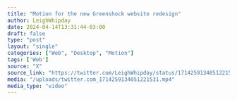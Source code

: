 ```yaml
---
title: "Motion for the new Greenshock website redesign"
author: LeighWhipday
date: 2024-04-14T13:31:44-03:00
draft: false
type: "post"
layout: "single"
categories: ["Web", "Desktop", "Motion"]
tags: ['Web']
source: "X"
source_link: "https://twitter.com/LeighWhipday/status/1714259134051221531"
media: "/uploads/twitter.com_1714259134051221531.mp4"
media_type: "video"
---
```


